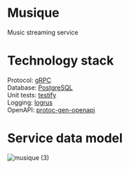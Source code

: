 # Musique
Music streaming service
# Technology stack
Protocol: [gRPC](https://grpc.io/)\
Database: [PostgreSQL](https://www.postgresql.org/)\
Unit tests: [testify](https://github.com/stretchr/testify)\
Logging: [logrus](https://github.com/sirupsen/logrus)\
OpenAPI: [protoc-gen-openapi](https://github.com/google/gnostic/tree/main/cmd/protoc-gen-openapi)
# Service data model
![musique (3)](https://user-images.githubusercontent.com/71068953/180943536-a380b373-493b-41ea-ac48-988a0c95e00a.png)
